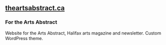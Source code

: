 ---
---

## [<span>theartsabstract.ca</span>](https://theartsabstract.ca)

### For the Arts Abstract

Website for the Arts Abstract, Halifax arts magazine and newsletter. Custom WordPress theme.
